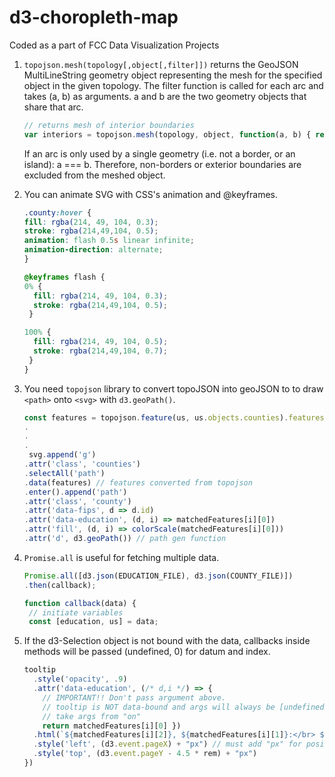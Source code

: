 # d3-choropleth-map
Coded as a part of FCC Data Visualization Projects

1. `topojson.mesh(topology[,object[,filter]])` returns the GeoJSON MultiLineString geometry object representing the mesh for the specified object in the given topology.
    The filter function is called for each arc and takes (a, b) as arguments. a and b are the two geometry objects that share that arc.
    ```js
    // returns mesh of interior boundaries
    var interiors = topojson.mesh(topology, object, function(a, b) { return a !== b; }); 
    ```
    If an arc is only used by a single geometry (i.e. not a border, or an island): a === b.
    Therefore, non-borders or exterior boundaries are excluded from the meshed object.
    
2. You can animate SVG with CSS's animation and @keyframes.
   ```css
   .county:hover {
   fill: rgba(214, 49, 104, 0.3);
   stroke: rgba(214,49,104, 0.5);
   animation: flash 0.5s linear infinite;
   animation-direction: alternate;  
   }

   @keyframes flash {
   0% {
     fill: rgba(214, 49, 104, 0.3);
     stroke: rgba(214,49,104, 0.5);
    }

   100% {
     fill: rgba(214, 49, 104, 0.5);
     stroke: rgba(214,49,104, 0.7);
    }
   }
   ```
3. You need `topojson` library to convert topoJSON into geoJSON to to draw `<path>` onto `<svg>` with `d3.geoPath()`. 
    ```js
    const features = topojson.feature(us, us.objects.counties).features;
    .
    .
    .
     svg.append('g')
    .attr('class', 'counties')
    .selectAll('path')
    .data(features) // features converted from topojson
    .enter().append('path')
    .attr('class', 'county')
    .attr('data-fips', d => d.id)
    .attr('data-education', (d, i) => matchedFeatures[i][0])
    .attr('fill', (d, i) => colorScale(matchedFeatures[i][0]))
    .attr('d', d3.geoPath()) // path gen function
     ```
 4. `Promise.all` is useful for fetching multiple data. 
    ```js
    Promise.all([d3.json(EDUCATION_FILE), d3.json(COUNTY_FILE)])
    .then(callback);

    function callback(data) {
     // initiate variables
     const [education, us] = data;
     ```
5. If the d3-Selection object is not bound with the data, callbacks inside methods will be passed (undefined, 0) for datum and index.
    ```js
    tooltip
      .style('opacity', .9)
      .attr('data-education', (/* d,i */) => { 
        // IMPORTANT!! Don't pass argument above. 
        // tooltip is NOT data-bound and args will always be [undefined, 0]
        // take args from "on"
        return matchedFeatures[i][0] })  
      .html(`${matchedFeatures[i][2]}, ${matchedFeatures[i][1]}:</br> ${matchedFeatures[i][0]}`)  
      .style('left', (d3.event.pageX) + "px") // must add "px" for position!
      .style('top', (d3.event.pageY - 4.5 * rem) + "px")
    })
    ```
